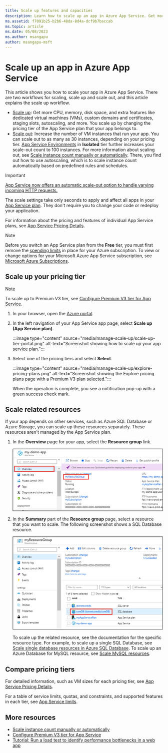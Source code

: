 ```yaml
---
title: Scale up features and capacities
description: Learn how to scale up an app in Azure App Service. Get more CPU, memory, disk space, and extra features.
ms.assetid: f7091b25-b2b6-48da-8d4a-dcf9b7baccab
ms.topic: article
ms.date: 05/08/2023
ms.author: msangapu
author: msangapu-msft
---
```

# Scale up an app in Azure App Service

This article shows you how to scale your app in Azure App Service. There are two workflows for scaling, scale up and scale out, and this article explains the scale up workflow.

* [Scale up](https://en.wikipedia.org/wiki/Scalability#Horizontal_and_vertical_scaling): Get more CPU, memory, disk space, and extra features
  like dedicated virtual machines (VMs), custom domains and certificates, staging slots, autoscaling, and more. You scale up by changing the pricing tier of the
  App Service plan that your app belongs to.
* [Scale out](https://en.wikipedia.org/wiki/Scalability#Horizontal_and_vertical_scaling): Increase the number of VM instances that run your app.
  You can scale out to as many as 30 instances, depending on your pricing tier. [App Service Environments](environment/intro.md)
  in **Isolated** tier further increases your scale-out count to 100 instances. For more information about scaling out, see
  [Scale instance count manually or automatically](../azure-monitor/autoscale/autoscale-get-started.md). There, you find out how
  to use autoscaling, which is to scale instance count automatically based on predefined rules and schedules.

>[!IMPORTANT]
> [App Service now offers an automatic scale-out option to handle varying incoming HTTP requests.](./manage-automatic-scaling.md)
>

The scale settings take only seconds to apply and affect all apps in your [App Service plan](../app-service/overview-hosting-plans.md).
They don't require you to change your code or redeploy your application.

For information about the pricing and features of individual App Service plans, see [App Service Pricing Details](https://azure.microsoft.com/pricing/details/web-sites/).  

> [!NOTE]
> Before you switch an App Service plan from the **Free** tier, you must first remove the [spending limits](https://azure.microsoft.com/pricing/spending-limits/) in place for your Azure subscription. To view or change options for your Microsoft Azure App Service subscription, see [Microsoft Azure Subscriptions][azuresubscriptions].
> 
> 

<a name="scalingsharedorbasic"></a>
<a name="scalingstandard"></a>

## Scale up your pricing tier

> [!NOTE]
> To scale up to Premium V3 tier, see [Configure Premium V3 tier for App Service](app-service-configure-premium-tier.md).

1. In your browser, open the [Azure portal](https://portal.azure.com).

1. In the left navigation of your App Service app page, select **Scale up (App Service plan)**.

    :::image type="content" source="media/manage-scale-up/scale-up-tier-portal.png" alt-text="Screenshot showing how to scale up your app service plan.":::

1. Select one of the pricing tiers and select **Select**.

    :::image type="content" source="media/manage-scale-up/explore-pricing-plans.png" alt-text="Screenshot showing the Explore pricing plans page with a Premium V3 plan selected.":::

    When the operation is complete, you see a notification pop-up with a green success check mark.

<a name="ScalingSQLServer"></a>

## Scale related resources
If your app depends on other services, such as Azure SQL Database or Azure Storage, you can scale up these resources separately. These resources aren't managed by the App Service plan.

1. In the **Overview** page for your app, select the **Resource group** link.
   
    ![Scale up your Azure app's related resources](./media/web-sites-scale/RGEssentialsLink.png)

2. In the **Summary** part of the **Resource group** page, select a resource that you want to scale. The following screenshot
   shows a SQL Database resource.
   
    ![Navigate to resource group page to scale up your Azure app](./media/web-sites-scale/ResourceGroup.png)

    To scale up the related resource, see the documentation for the specific resource type. For example, to scale up a single SQL Database, see [Scale single database resources in Azure SQL Database](/azure/azure-sql/database/single-database-scale). To scale up an Azure Database for MySQL resource, see [Scale MySQL resources](../mysql/concepts-pricing-tiers.md#scale-resources).

<a name="OtherFeatures"></a>
<a name="devfeatures"></a>

## Compare pricing tiers

For detailed information, such as VM sizes for each pricing tier, see [App Service Pricing Details](https://azure.microsoft.com/pricing/details/app-service).

For a table of service limits, quotas, and constraints, and supported features in each tier, see [App Service limits](../azure-resource-manager/management/azure-subscription-service-limits.md#app-service-limits).

<a name="Next Steps"></a>

## More resources

* [Scale instance count manually or automatically](../azure-monitor/autoscale/autoscale-get-started.md)
* [Configure Premium V3 tier for App Service](app-service-configure-premium-tier.md)
* [Tutorial: Run a load test to identify performance bottlenecks in a web app](../load-testing/tutorial-identify-bottlenecks-azure-portal.md)
<!-- LINKS -->
[vmsizes]:https://azure.microsoft.com/pricing/details/app-service/
[SQLaccountsbilling]:https://go.microsoft.com/fwlink/?LinkId=234930
[azuresubscriptions]:https://account.windowsazure.com/subscriptions

<!-- IMAGES -->
[ChooseWHP]: ./media/web-sites-scale/scale1ChooseWHP.png
[ResourceGroup]: ./media/web-sites-scale/scale10ResourceGroup.png
[ScaleDatabase]: ./media/web-sites-scale/scale11SQLScale.png
[GeoReplication]: ./media/web-sites-scale/scale12SQLGeoReplication.png
